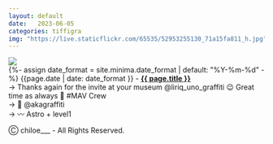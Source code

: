 ```yaml
---
layout: default
date:   2023-06-05
categories: tiffigra
img: "https://live.staticflickr.com/65535/52953255130_71a15fa811_h.jpg"
---
```


<picture>
    <source srcset="{{page.img}}" media="(min-width: 800px)">
    <img src="{{page.img}}" />
</picture>

<br>
{%- assign date_format = site.minima.date_format | default: "%Y-%m-%d" -%} 
<span class="post-meta">{{page.date | date: date_format }} - </span><a style="font-weight: 700;" href="https://www.instagram.com/chiloe____/">{{ page.title }}</a><br>
<span class="post-meta">
→ Thanks again for the invite at your museum @liriq_uno_graffiti 😉 Great time as always 🙌 #MAV Crew<br>
→ 🥫 @akagraffiti<br>
→ 〰️ Astro + level1<br>
</span>

<span class="post-meta" onclick="window.location='https://www.instagram.com/chiloe____/'">Ⓒ chiloe___ - All Rights Reserved.</span>